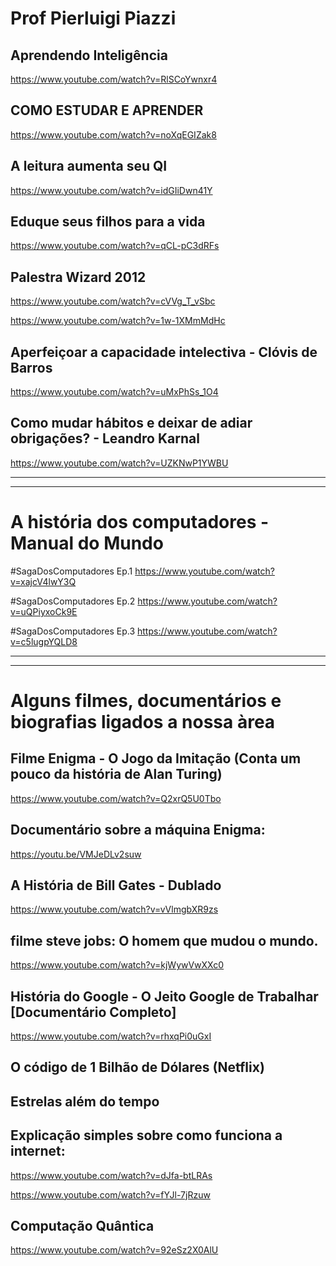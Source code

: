 # Prof Pierluigi Piazzi
## Aprendendo Inteligência  

https://www.youtube.com/watch?v=RlSCoYwnxr4

## COMO ESTUDAR E APRENDER

https://www.youtube.com/watch?v=noXqEGIZak8

## A leitura aumenta seu QI

https://www.youtube.com/watch?v=idGIiDwn41Y

## Eduque seus filhos para a vida 

https://www.youtube.com/watch?v=qCL-pC3dRFs 

## Palestra Wizard 2012

https://www.youtube.com/watch?v=cVVg_T_vSbc

https://www.youtube.com/watch?v=1w-1XMmMdHc

## Aperfeiçoar a capacidade intelectiva - Clóvis de Barros 

https://www.youtube.com/watch?v=uMxPhSs_1O4 

## Como mudar hábitos e deixar de adiar obrigações? - Leandro Karnal

https://www.youtube.com/watch?v=UZKNwP1YWBU

---
---
# A história dos computadores - Manual do Mundo 

#SagaDosComputadores Ep.1 
    https://www.youtube.com/watch?v=xajcV4lwY3Q

#SagaDosComputadores Ep.2 
    https://www.youtube.com/watch?v=uQPiyxoCk9E

#SagaDosComputadores Ep.3
    https://www.youtube.com/watch?v=c5lugpYQLD8

---
---

# Alguns filmes, documentários e biografias ligados a nossa àrea

## Filme Enigma - O Jogo da Imitação (Conta um pouco da história de Alan Turing)
https://www.youtube.com/watch?v=Q2xrQ5U0Tbo


## Documentário sobre a máquina Enigma: 

https://youtu.be/VMJeDLv2suw 


## A História de Bill Gates - Dublado

https://www.youtube.com/watch?v=vVlmgbXR9zs 


## filme steve jobs: O homem que mudou o mundo.

https://www.youtube.com/watch?v=kjWywVwXXc0


## História do Google - O Jeito Google de Trabalhar [Documentário Completo] 

https://www.youtube.com/watch?v=rhxqPi0uGxI 


## O código de 1 Bilhão de Dólares (Netflix)

## Estrelas além do tempo 

## Explicação simples sobre como funciona a internet: 

https://www.youtube.com/watch?v=dJfa-btLRAs


https://www.youtube.com/watch?v=fYJl-7jRzuw


## Computação Quântica 

https://www.youtube.com/watch?v=92eSz2X0AlU


